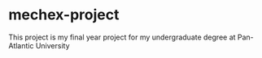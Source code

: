 # mechex-project
This project is my final year project for my undergraduate degree at Pan-Atlantic University
